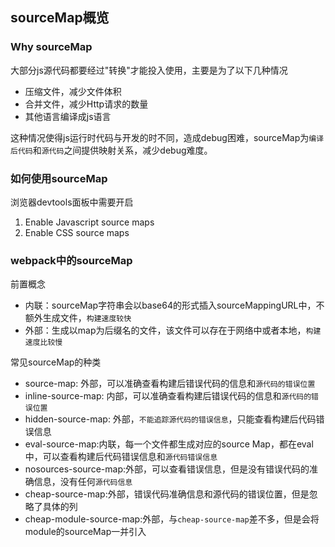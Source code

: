 ## sourceMap概览

### Why sourceMap
大部分js源代码都要经过"转换"才能投入使用，主要是为了以下几种情况
- 压缩文件，减少文件体积
- 合并文件，减少Http请求的数量
- 其他语言编译成js语言

这种情况使得js运行时代码与开发的时不同，造成debug困难，sourceMap为`编译后代码`和`源代码`之间提供映射关系，减少debug难度。


### 如何使用sourceMap
浏览器devtools面板中需要开启
1. Enable Javascript source maps
2. Enable CSS source maps

### webpack中的sourceMap
前置概念
- 内联：sourceMap字符串会以base64的形式插入sourceMappingURL中，不额外生成文件，`构建速度较快`
- 外部：生成以map为后缀名的文件，该文件可以存在于网络中或者本地，`构建速度比较慢`

常见sourceMap的种类
- source-map: 外部，可以准确查看构建后错误代码的信息和`源代码的错误位置`
- inline-source-map: 内部，可以准确查看构建后错误代码的信息和`源代码的错误位置`
- hidden-source-map: 外部，`不能追踪源代码的错误信息`，只能查看构建后代码错误信息
- eval-source-map:内联，每一个文件都生成对应的source Map，都在eval中，可以查看构建后代码错误信息和`源代码错误信息`
- nosources-source-map:外部，可以查看错误信息，但是没有错误代码的准确信息，没有任何`源代码信息`
- cheap-source-map:外部，错误代码准确信息和源代码的错误位置，但是忽略了具体的列
- cheap-module-source-map:外部，与`cheap-source-map`差不多，但是会将module的sourceMap一并引入

